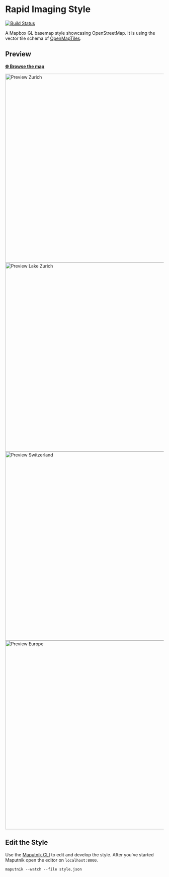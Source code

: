 # Rapid Imaging Style
[![Build Status](https://travis-ci.com/Rapid-Imaging-Tech/rapid-gl-style.svg?branch=master)](https://travis-ci.com/Rapid-Imaging-Tech/rapid-gl-style)

A Mapbox GL basemap style showcasing OpenStreetMap.
It is using the vector tile
schema of [OpenMapTiles](https://github.com/openmaptiles/openmaptiles).

## Preview

**[:globe_with_meridians: Browse the map](https://openmaptiles.github.io/osm-bright-gl-style)**

<img src="https://github.com/openmaptiles/osm-bright-gl-style/raw/gh-pages/preview/preview-15.png" width="600" title="Preview Zurich">

<img src="https://github.com/openmaptiles/osm-bright-gl-style/raw/gh-pages/preview/preview-10.png" width="600" title="Preview Lake Zurich">

<img src="https://github.com/openmaptiles/osm-bright-gl-style/raw/gh-pages/preview/preview-7.png" width="600" title="Preview Switzerland">

<img src="https://github.com/openmaptiles/osm-bright-gl-style/raw/gh-pages/preview/preview-4.png" width="600" title="Preview Europe">

## Edit the Style

Use the [Maputnik CLI](http://openmaptiles.org/docs/style/maputnik/) to edit and develop the style.
After you've started Maputnik open the editor on `localhost:8000`.

```
maputnik --watch --file style.json
```
